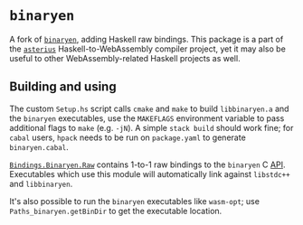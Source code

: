 # `binaryen`

A fork of [`binaryen`](https://github.com/WebAssembly/binaryen), adding Haskell
raw bindings. This package is a part of the
[`asterius`](https://github.com/tweag/asterius) Haskell-to-WebAssembly compiler
project, yet it may also be useful to other WebAssembly-related Haskell projects
as well.

## Building and using

The custom `Setup.hs` script calls `cmake` and `make` to build `libbinaryen.a`
and the `binaryen` executables, use the `MAKEFLAGS` environment variable to pass
additional flags to `make` (e.g. `-jN`). A simple `stack build` should work
fine; for `cabal` users, `hpack` needs to be run on `package.yaml` to generate
`binaryen.cabal`.

[`Bindings.Binaryen.Raw`](https://github.com/tweag/binaryen/blob/asterius/src/Bindings/Binaryen/Raw.hs)
contains 1-to-1 raw bindings to the `binaryen` C
[API](https://github.com/tweag/binaryen/blob/asterius/binaryen/src/binaryen-c.h).
Executables which use this module will automatically link against `libstdc++`
and `libbinaryen`.

It's also possible to run the `binaryen` executables like `wasm-opt`; use
`Paths_binaryen.getBinDir` to get the executable location.

